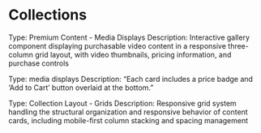 # Collections

Type: Premium Content - Media Displays
Description: Interactive gallery component displaying purchasable video content in a responsive three-column grid layout, with video thumbnails, pricing information, and purchase controls

Type: media displays
Description: “Each card includes a price badge and ‘Add to Cart’ button overlaid at the bottom.”

Type: Collection Layout - Grids
Description: Responsive grid system handling the structural organization and responsive behavior of content cards, including mobile-first column stacking and spacing management